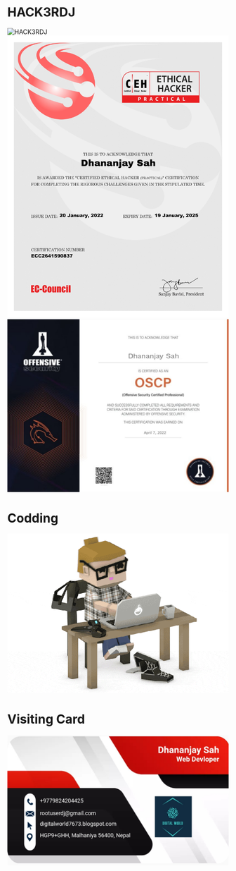 
# HACK3RDJ

<img alt="HACK3RDJ" src="https://github.com/rootuserdj/rootuserdj/blob/master/15667.gif">
<br>
<img alt="CEH" src="https://github.com/rootuserdj/rootuserdj/blob/master/ceh.jpg">
<br>
<img alt="OSCP" src="https://github.com/rootuserdj/rootuserdj/blob/master/oscp.jpg">

# Codding

<img alt="Codding" src="https://github.com/rootuserdj/rootuserdj/blob/master/giphy.gif">


# Visiting Card

<img src="https://github.com/rootuserdj/rootuserdj/blob/master/Screenshot_2022-08-11-01-44-59-05_4a5c017d345573e8ef682f0cf07146f7.jpg" >
